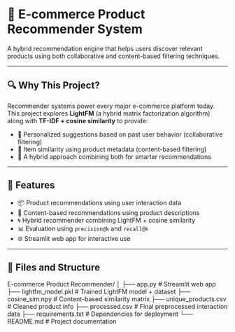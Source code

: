# 🛒 E-commerce Product Recommender System

A hybrid recommendation engine that helps users discover relevant products using both collaborative and content-based filtering techniques.

---

## 🔍 Why This Project?

Recommender systems power every major e-commerce platform today. This project explores **LightFM** (a hybrid matrix factorization algorithm) along with **TF-IDF + cosine similarity** to provide:

- 🔹 Personalized suggestions based on past user behavior (collaborative filtering)
- 🔸 Item similarity using product metadata (content-based filtering)
- 🤝 A hybrid approach combining both for smarter recommendations

---

## 🚀 Features

- 📦 Product recommendations using user interaction data
- 🧠 Content-based recommendations using product descriptions
- 🌀 Hybrid recommender combining LightFM + cosine similarity
- 📊 Evaluation using `precision@k` and `recall@k`
- 🌐 Streamlit web app for interactive use

---

## 📁 Files and Structure

E-commerce Product Recommender/
│
├── app.py # Streamlit web app
├── lightfm_model.pkl # Trained LightFM model + dataset
├── cosine_sim.npy # Content-based similarity matrix
├── unique_products.csv # Cleaned product info
├── processed.csv # Final preprocessed interaction data
├── requirements.txt # Dependencies for deployment
└── README.md # Project documentation

